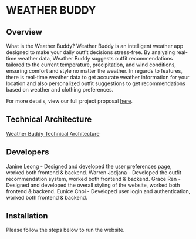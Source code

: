# WEATHER BUDDY 

## Overview
What is the Weather Buddy? Weather Buddy is an intelligent weather app designed to make your daily outfit decisions stress-free. By analyzing real-time weather data, Weather Buddy suggests outfit recommendations tailored to the current temperature, precipitation, and wind conditions, ensuring comfort and style no matter the weather. In regards to features, there is real-time weather data to get accurate weather information for your location and also personalized outfit suggestions to get recommendations based on weather and clothing preferences. 

For more details, view our full project proposal [here](https://docs.google.com/document/d/1QSspehLaoicjNbfgZ6cozxHUNR-O9wktdUzAv7SCzaA/edit?usp=sharing).

## Technical Architecture 
[Weather Buddy Technical Architecture](https://drive.google.com/file/d/1mHiyLcpBA4_nX85qkRl9Qzp7uqbw0OCH/view?usp=drive_link)

## Developers
Janine Leong - Designed and developed the user preferences page, worked both frontend & backend.
Warren Jodjana - Developed the outfit recommendation system, worked both frontend & backend.
Grace Ren - Designed and developed the overall styling of the website, worked both frontend & backend.
Eunice Choi - Developed user login and authentication, worked both frontend & backend.

## Installation 
Please follow the steps below to run the website.
